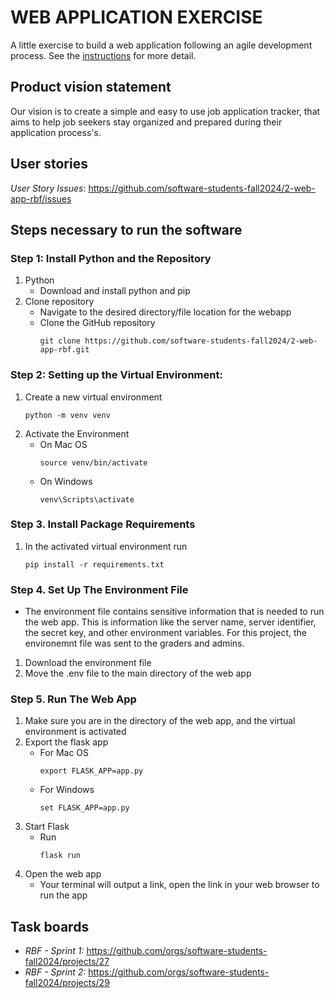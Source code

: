 # WEB APPLICATION EXERCISE

A little exercise to build a web application following an agile development process. See the [instructions](instructions.md) for more detail. 

## Product vision statement

Our vision is to create a simple and easy to use job application tracker, that aims to help job seekers stay organized and prepared during their application process's.

## User stories

*User Story Issues:* https://github.com/software-students-fall2024/2-web-app-rbf/issues

## Steps necessary to run the software

### Step 1: Install Python and the Repository
1. Python
    * Download and install python and pip
2. Clone repository
    * Navigate to the desired directory/file location for the webapp
    * Clone the GitHub repository 
        ```
        git clone https://github.com/software-students-fall2024/2-web-app-rbf.git
        ```

### Step 2: Setting up the Virtual Environment:
1.  Create a new virtual environment
    ```
    python -m venv venv
    ```
2. Activate the Environment
    * On Mac OS
        ```
        source venv/bin/activate
        ```
    * On Windows
        ```
        venv\Scripts\activate
        ```

### Step 3. Install Package Requirements
1. In the activated virtual environment run
    ```
    pip install -r requirements.txt
    ```

### Step 4. Set Up The Environment File
* The environment file contains sensitive information that is needed to run the web app.
This is information like the server name, server identifier, the secret key, and other environment variables. For this project, the environemnt file was sent to the graders and admins.

1. Download the environment file
2. Move the .env file to the main directory of the web app

### Step 5. Run The Web App
1. Make sure you are in the directory of the web app, and the virtual environment is activated 
2. Export the flask app
    * For Mac OS
        ```
        export FLASK_APP=app.py
        ```
    * For Windows
        ```
        set FLASK_APP=app.py
        ```
3. Start Flask
    * Run 
        ```
        flask run
        ```
4. Open the web app
    * Your terminal will output a link, open the link in your web browser to run the app

## Task boards

- *RBF - Sprint 1:* https://github.com/orgs/software-students-fall2024/projects/27
- *RBF - Sprint 2:* https://github.com/orgs/software-students-fall2024/projects/29
